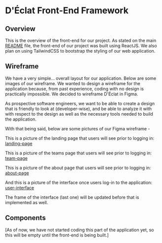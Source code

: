 # D'Éclat Front-End Framework

## Overview
This is the overview of the front-end for our project. As stated on the main
[README](../README.md) file, the front-end of our project was built using
ReactJS. We also plan on using TailwindCSS to bootstrap the styling of our
web application. 

## Wireframe
We have a very simple... overall layout for our application. Below are some
images of our wireframe. We wanted to design a wireframe for the application
because, from past experience, coding with no design is practically
impossible. We decided to wireframe D'Éclat in Figma.

As prospective software engineers, we want to be able to create a design that
is friendly to look at (developer-wise), and be able to analyze it with
with respect to the design as well as the necessary tools needed to build the
application.

With that being said, below are some pictures of our Figma wireframe -

This is a picture of the landing page that users will see prior to logging in:
[landing-page](./documentation/TechTreks_page-0001.jpg)

This is a picture of the teams page that users will see prior to logging in:
[team-page](./documentation/TechTreks_page-0002.jpg)

This is a picture of the about page that users will see prior to logging in:
[about-page](./documentation/TechTreks_page-0003.jpg)

And this is a picture of the interface once users log-in to the application:
[user-interface](./documentation/TechTreks_page-0004.jpg)

The frame of the interface (last one) will be updated before that is 
implemented as well.

## Components
[As of now, we have not started coding this part of the application yet, so this will be empty until the front-end is being built.]
